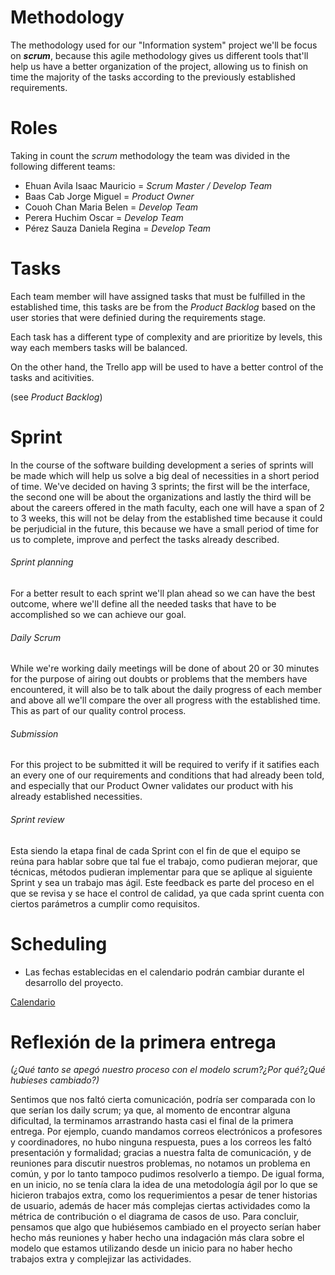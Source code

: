 # **Methodology**
The methodology used for our "Information system" project we'll be focus on ***scrum***, because this agile methodology gives us different tools that'll help us have a better organization of the project, allowing us to finish on time the majority of the tasks according to the previously established requirements. 

# Roles 
Taking in count the *scrum* methodology the team was divided in the following different teams:

- Ehuan Avila Isaac Mauricio = *Scrum Master / Develop Team* 
- Baas Cab Jorge Miguel = *Product Owner*
- Couoh Chan Maria Belen = *Develop Team*
- Perera Huchim Oscar = *Develop Team*
- Pérez Sauza Daniela Regina = *Develop Team*

# Tasks
Each team member will have assigned tasks that must be fulfilled in the established time, this tasks are be from the *Product Backlog* based on the user stories that were definied during the requirements stage. 

Each task has a different type of complexity and are prioritize by levels, this way each members tasks will be balanced.

On the other hand, the Trello app will be used to have a better control of the tasks and acitivities.

(see *Product Backlog*)

# Sprint
In the course of the software building development a series of sprints will be made which will help us solve a big deal of necessities in a short period of time. We've decided on having 3 sprints; the first will be the interface, the second one will be about the organizations and lastly the third will be about the careers offered in the math faculty, each one will have a span of 2 to 3 weeks, this will not be delay from the established time because it could be perjudicial in the future, this because we have a small period of time for us to complete, improve and perfect the tasks already described.

###### Sprint planning
For a better result to each sprint we'll plan ahead so we can have the best outcome, where we'll define all the needed tasks that have to be accomplished so we can achieve our goal.

###### Daily Scrum
While we're working daily meetings will be done of about 20 or 30 minutes for the purpose of airing out doubts or problems that the members have encountered, it will also be to talk about the daily progress of each member and above all we'll compare the over all progress with the established time. This as part of our quality control process.

###### Submission
For this project to be submitted it will be required to verify if it satifies each an every one of our requirements and conditions that had already been told, and especially that our Product Owner validates our product with his already established necessities.

###### Sprint review
Esta siendo la etapa final de cada Sprint con el fin de que el equipo se reúna para hablar sobre que tal fue el trabajo, como pudieran mejorar, que técnicas, métodos pudieran implementar para que se aplique al siguiente Sprint y sea un trabajo mas ágil. Este feedback es parte del proceso en el que se revisa y se hace el  control de calidad, ya que cada sprint cuenta con ciertos parámetros a cumplir como requisitos.




# Scheduling

* Las fechas establecidas en el calendario podrán cambiar durante el desarrollo del proyecto.

[Calendario](https://trello.com/invite/b/JrCNjePz/9ec6f6101f1112431d9044432912a992/actividades-a-realizar-proyecto-fis)

# Reflexión de la primera entrega

*(¿Qué tanto se apegó nuestro proceso con el modelo scrum?¿Por qué?¿Qué hubieses cambiado?)*
 
Sentimos que nos faltó cierta comunicación, podría ser comparada con lo que serían los daily scrum; ya que, al momento de encontrar alguna dificultad, la terminamos arrastrando hasta casi el final de la primera entrega. Por ejemplo, cuando mandamos correos electrónicos a profesores y coordinadores, no hubo ninguna respuesta, pues a los correos les faltó presentación y formalidad; gracias a nuestra falta de comunicación, y de reuniones para discutir nuestros problemas, no notamos un problema en común, y por lo tanto tampoco pudimos resolverlo a tiempo. De igual forma, en un inicio, no se tenía clara la idea de una metodología ágil por lo que se hicieron trabajos extra, como los requerimientos a pesar de tener historias de usuario, además de hacer más complejas ciertas actividades como la métrica de contribución o el diagrama de casos de uso. Para concluir, pensamos que algo que hubiésemos cambiado en el proyecto serían haber hecho más reuniones y haber hecho una indagación más clara sobre el modelo que estamos utilizando desde un inicio para no haber hecho trabajos extra y complejizar las actividades.

